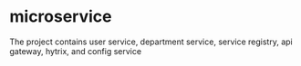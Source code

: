 # microservice
The project contains user service, department service, service registry, api gateway, hytrix, and config service
